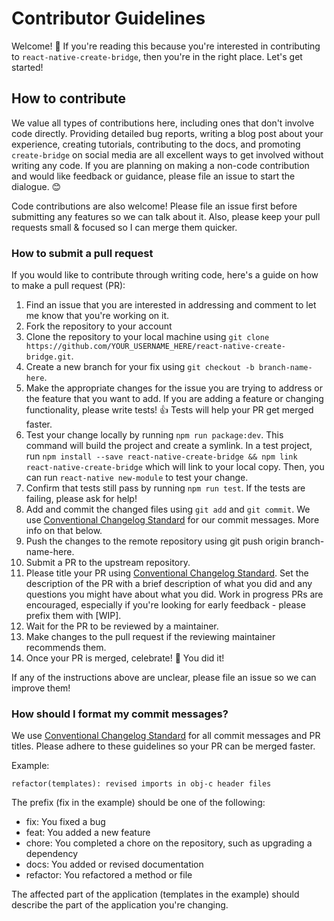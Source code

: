 # Contributor Guidelines

Welcome! 👋 If you're reading this because you're interested in contributing to `react-native-create-bridge`, then you're in the right place. Let's get started!

## How to contribute

We value all types of contributions here, including ones that don't involve code directly. Providing detailed bug reports, writing a blog post about your experience, creating tutorials, contributing to the docs, and promoting `create-bridge` on social media are all excellent ways to get involved without writing any code. If you are planning on making a non-code contribution and would like feedback or guidance, please file an issue to start the dialogue. 😊

Code contributions are also welcome! Please file an issue first before submitting any features so we can talk about it. Also, please keep your pull requests small & focused so I can merge them quicker.

### How to submit a pull request

If you would like to contribute through writing code, here's a guide on how to make a pull request (PR):
1. Find an issue that you are interested in addressing and comment to let me know that you're working on it.
2. Fork the repository to your account
3. Clone the repository to your local machine using `git clone https://github.com/YOUR_USERNAME_HERE/react-native-create-bridge.git`.
4. Create a new branch for your fix using `git checkout -b branch-name-here`.
5. Make the appropriate changes for the issue you are trying to address or the feature that you want to add. If you are adding a feature or changing functionality, please write tests! 👍 Tests will help your PR get merged faster.
6. Test your change locally by running `npm run package:dev`. This command will build the project and create a symlink. In a test project, run `npm install --save react-native-create-bridge && npm link react-native-create-bridge` which will link to your local copy. Then, you can run `react-native new-module` to test your change.
7. Confirm that tests still pass by running `npm run test`. If the tests are failing, please ask for help!
8. Add and commit the changed files using `git add` and `git commit`. We use [Conventional Changelog Standard](https://github.com/bcoe/conventional-changelog-standard/blob/master/convention.md) for our commit messages. More info on that below.
9. Push the changes to the remote repository using git push origin branch-name-here.
10. Submit a PR to the upstream repository.
11. Please title your PR using [Conventional Changelog Standard](https://github.com/bcoe/conventional-changelog-standard/blob/master/convention.md). Set the description of the PR with a brief description of what you did and any questions you might have about what you did. Work in progress PRs are encouraged, especially if you're looking for early feedback - please prefix them with [WIP].
12. Wait for the PR to be reviewed by a maintainer.
13. Make changes to the pull request if the reviewing maintainer recommends them.
14. Once your PR is merged, celebrate! 🎉 You did it!

If any of the instructions above are unclear, please file an issue so we can improve them!

### How should I format my commit messages?

We use [Conventional Changelog Standard](https://github.com/bcoe/conventional-changelog-standard/blob/master/convention.md) for all commit messages and PR titles. Please adhere to these guidelines so your PR can be merged faster.

Example:

```refactor(templates): revised imports in obj-c header files```

The prefix (fix in the example) should be one of the following:
- fix: You fixed a bug
- feat: You added a new feature
- chore: You completed a chore on the repository, such as upgrading a dependency
- docs: You added or revised documentation
- refactor: You refactored a method or file

The affected part of the application (templates in the example) should describe the part of the application you're changing.